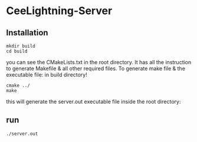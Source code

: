 # CeeLightning-Server

## Installation

```{bash}
mkdir build
cd build
```

you can see the CMakeLists.txt in the root directory. It has all the instruction to generate Makefile & all other required files. To generate make file & the executable file: in build directory!

```{bash}
cmake ../
make
```

this will generate the server.out executable file inside the root directory:

## run
```{bash}
./server.out
```

